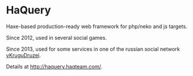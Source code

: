 # HaQuery #

Haxe-based production-ready web framework for php/neko and js targets.

Since 2012, used in several social games.

Since 2013, used for some services in one of the russian social network [vKruguDruzei](http://vkrugudruzei.ru/).

Details at http://haquery.haqteam.com/.